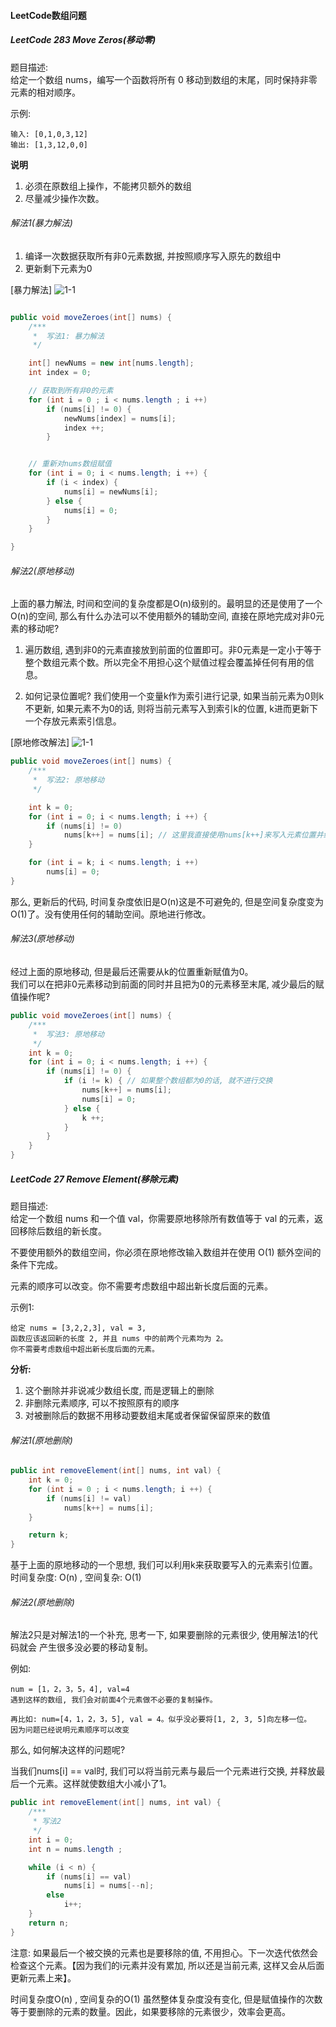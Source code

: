 #### LeetCode数组问题

##### LeetCode 283 Move Zeros(移动零)

题目描述:  
给定一个数组 nums，编写一个函数将所有 0 移动到数组的末尾，同时保持非零元素的相对顺序。

示例:
```text
输入: [0,1,0,3,12]
输出: [1,3,12,0,0]
```
**说明**
1. 必须在原数组上操作，不能拷贝额外的数组
2. 尽量减少操作次数。


###### 解法1(暴力解法)
  1. 编译一次数据获取所有非0元素数据, 并按照顺序写入原先的数组中
  2. 更新剩下元素为0

[暴力解法]
![1-1](https://github.com/basebase/img_server/blob/master/leetcode/array/array01.png?raw=true)

```java

public void moveZeroes(int[] nums) {
    /***
     *  写法1: 暴力解法
     */

    int[] newNums = new int[nums.length];
    int index = 0;

    // 获取到所有非0的元素
    for (int i = 0 ; i < nums.length ; i ++)
        if (nums[i] != 0) {
            newNums[index] = nums[i];
            index ++;
        }


    // 重新对nums数组赋值
    for (int i = 0; i < nums.length; i ++) {
        if (i < index) {
            nums[i] = newNums[i];
        } else {
            nums[i] = 0;
        }
    }

}
```

###### 解法2(原地移动)
上面的暴力解法, 时间和空间的复杂度都是O(n)级别的。最明显的还是使用了一个O(n)的空间, 那么有什么办法可以不使用额外的辅助空间, 直接在原地完成对非0元素的移动呢?


1. 遍历数组, 遇到非0的元素直接放到前面的位置即可。非0元素是一定小于等于整个数组元素个数。所以完全不用担心这个赋值过程会覆盖掉任何有用的信息。

2. 如何记录位置呢? 我们使用一个变量k作为索引进行记录, 如果当前元素为0则k不更新, 如果元素不为0的话, 则将当前元素写入到索引k的位置, k进而更新下一个存放元素索引信息。

[原地修改解法]
![1-1](https://github.com/basebase/img_server/blob/master/leetcode/array/array02.jpg?raw=true)



```java
public void moveZeroes(int[] nums) {
    /***
     *  写法2: 原地移动
     */

    int k = 0;
    for (int i = 0; i < nums.length; i ++) {
        if (nums[i] != 0)
            nums[k++] = nums[i]; // 这里我直接使用nums[k++]来写入元素位置并维护k要写入的下一个索引位置, 如果看不明白, 可以分成两段来写
    }

    for (int i = k; i < nums.length; i ++)
        nums[i] = 0;
}
```

那么, 更新后的代码, 时间复杂度依旧是O(n)这是不可避免的, 但是空间复杂度变为O(1)了。没有使用任何的辅助空间。原地进行修改。


###### 解法3(原地移动)
经过上面的原地移动, 但是最后还需要从k的位置重新赋值为0。  
我们可以在把非0元素移动到前面的同时并且把为0的元素移至末尾, 减少最后的赋值操作呢?

```java
public void moveZeroes(int[] nums) {
    /***
     *  写法3: 原地移动
     */
    int k = 0;
    for (int i = 0; i < nums.length; i ++) {
        if (nums[i] != 0) {
            if (i != k) { // 如果整个数组都为0的话, 就不进行交换
                nums[k++] = nums[i];
                nums[i] = 0;
            } else {
                k ++;
            }
        }
    }
}
```


##### LeetCode 27 Remove Element(移除元素)
题目描述:  
给定一个数组 nums 和一个值 val，你需要原地移除所有数值等于 val 的元素，返回移除后数组的新长度。

不要使用额外的数组空间，你必须在原地修改输入数组并在使用 O(1) 额外空间的条件下完成。

元素的顺序可以改变。你不需要考虑数组中超出新长度后面的元素。

示例1:

```text
给定 nums = [3,2,2,3], val = 3,
函数应该返回新的长度 2, 并且 nums 中的前两个元素均为 2。
你不需要考虑数组中超出新长度后面的元素。
```

**分析:**
  1. 这个删除并非说减少数组长度, 而是逻辑上的删除
  2. 非删除元素顺序, 可以不按照原有的顺序
  3. 对被删除后的数据不用移动要数组末尾或者保留保留原来的数值


###### 解法1(原地删除)
```java
public int removeElement(int[] nums, int val) {
    int k = 0;
    for (int i = 0 ; i < nums.length; i ++) {
        if (nums[i] != val)
            nums[k++] = nums[i];
    }

    return k;
}
```

基于上面的原地移动的一个思想, 我们可以利用k来获取要写入的元素索引位置。  
时间复杂度: O(n) , 空间复杂: O(1)



###### 解法2(原地删除)
解法2只是对解法1的一个补充, 思考一下, 如果要删除的元素很少, 使用解法1的代码就会
产生很多没必要的移动复制。

例如:
```text
num = [1，2，3，5，4], val=4
遇到这样的数组, 我们会对前面4个元素做不必要的复制操作。

再比如: num=[4，1，2，3，5], val = 4。似乎没必要将[1, 2, 3, 5]向左移一位。
因为问题已经说明元素顺序可以改变
```

那么, 如何解决这样的问题呢?

当我们nums[i] == val时, 我们可以将当前元素与最后一个元素进行交换, 并释放最后一个元素。这样就使数组大小减小了1。

```java
public int removeElement(int[] nums, int val) {
    /***
     * 写法2
     */
    int i = 0;
    int n = nums.length ;

    while (i < n) {
        if (nums[i] == val)
            nums[i] = nums[--n];
        else
            i++;
    }
    return n;
}
```

注意: 如果最后一个被交换的元素也是要移除的值, 不用担心。下一次迭代依然会检查这个元素。【因为我们的i元素并没有累加, 所以还是当前元素, 这样又会从后面更新元素上来】。

时间复杂度O(n) , 空间复杂的O(1)
虽然整体复杂度没有变化, 但是赋值操作的次数等于要删除的元素的数量。因此，如果要移除的元素很少，效率会更高。 

